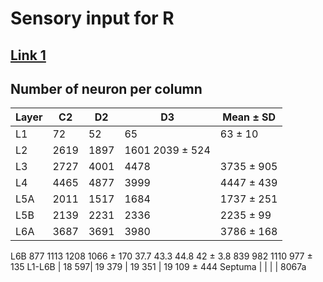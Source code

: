 <h1> Sensory input for R</h1>
<h2><a href = "[https://academic.oup.com/cercor/article/20/10/2277/319903](https://academic.oup.com/cercor/article/20/10/2277/319903)">Link 1<a></h2>
<h2>Number of neuron per column</h2>
	

Layer | C2 | D2| D3 | Mean ± SD
------------ | ------------- | ------------- | ------------- | -------------
L1 | 72 |52 |65| 63 ± 10
L2 | 2619 | 1897 | 1601 2039 ± 524
L3 | 2727 | 4001 | 4478 | 3735 ± 905 
L4 | 4465 | 4877 | 3999 | 4447 ± 439 
L5A | 2011 | 1517 | 1684 | 1737 ± 251
L5B | 2139 | 2231 | 2336 | 2235 ± 99
L6A | 3687 | 3691 | 3980 | 3786 ± 168
L6B 877 1113 1208 1066 ± 170 37.7 43.3 44.8 42 ± 3.8 839 982 1110 977 ± 135
L1-L6B | 18 597|  19 379 | 19 351 | 19 109 ± 444 
Septuma | | | | 8067a